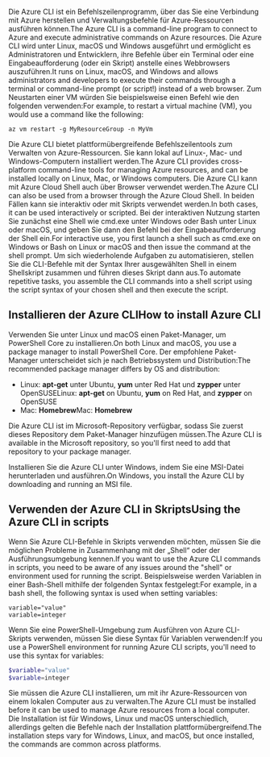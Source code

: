 <span data-ttu-id="d0ec8-101">Die Azure CLI ist ein Befehlszeilenprogramm, über das Sie eine Verbindung mit Azure herstellen und Verwaltungsbefehle für Azure-Ressourcen ausführen können.</span><span class="sxs-lookup"><span data-stu-id="d0ec8-101">The Azure CLI is a command-line program to connect to Azure and execute administrative commands on Azure resources.</span></span> <span data-ttu-id="d0ec8-102">Die Azure CLI wird unter Linux, macOS und Windows ausgeführt und ermöglicht es Administratoren und Entwicklern, ihre Befehle über ein Terminal oder eine Eingabeaufforderung (oder ein Skript) anstelle eines Webbrowsers auszuführen.</span><span class="sxs-lookup"><span data-stu-id="d0ec8-102">It runs on Linux, macOS, and Windows and allows administrators and developers to execute their commands through a terminal or command-line prompt (or script!) instead of a web browser.</span></span> <span data-ttu-id="d0ec8-103">Zum Neustarten einer VM würden Sie beispielsweise einen Befehl wie den folgenden verwenden:</span><span class="sxs-lookup"><span data-stu-id="d0ec8-103">For example, to restart a virtual machine (VM), you would use a command like the following:</span></span>

 ```azurecli
 az vm restart -g MyResourceGroup -n MyVm
 ```

<span data-ttu-id="d0ec8-104">Die Azure CLI bietet plattformübergreifende Befehlszeilentools zum Verwalten von Azure-Ressourcen. Sie kann lokal auf Linux-, Mac- und Windows-Computern installiert werden.</span><span class="sxs-lookup"><span data-stu-id="d0ec8-104">The Azure CLI provides cross-platform command-line tools for managing Azure resources, and can be installed locally on Linux, Mac, or Windows computers.</span></span> <span data-ttu-id="d0ec8-105">Die Azure CLI kann mit Azure Cloud Shell auch über Browser verwendet werden.</span><span class="sxs-lookup"><span data-stu-id="d0ec8-105">The Azure CLI can also be used from a browser through the Azure Cloud Shell.</span></span> <span data-ttu-id="d0ec8-106">In beiden Fällen kann sie interaktiv oder mit Skripts verwendet werden.</span><span class="sxs-lookup"><span data-stu-id="d0ec8-106">In both cases, it can be used interactively or scripted.</span></span> <span data-ttu-id="d0ec8-107">Bei der interaktiven Nutzung starten Sie zunächst eine Shell wie cmd.exe unter Windows oder Bash unter Linux oder macOS, und geben Sie dann den Befehl bei der Eingabeaufforderung der Shell ein.</span><span class="sxs-lookup"><span data-stu-id="d0ec8-107">For interactive use, you first launch a shell such as cmd.exe on Windows or Bash on Linux or macOS and then issue the command at the shell prompt.</span></span> <span data-ttu-id="d0ec8-108">Um sich wiederholende Aufgaben zu automatisieren, stellen Sie die CLI-Befehle mit der Syntax Ihrer ausgewählten Shell in einem Shellskript zusammen und führen dieses Skript dann aus.</span><span class="sxs-lookup"><span data-stu-id="d0ec8-108">To automate repetitive tasks, you assemble the CLI commands into a shell script using the script syntax of your chosen shell and then execute the script.</span></span>

## <a name="how-to-install-azure-cli"></a><span data-ttu-id="d0ec8-109">Installieren der Azure CLI</span><span class="sxs-lookup"><span data-stu-id="d0ec8-109">How to install Azure CLI</span></span>

<span data-ttu-id="d0ec8-110">Verwenden Sie unter Linux und macOS einen Paket-Manager, um PowerShell Core zu installieren.</span><span class="sxs-lookup"><span data-stu-id="d0ec8-110">On both Linux and macOS, you use a package manager to install PowerShell Core.</span></span> <span data-ttu-id="d0ec8-111">Der empfohlene Paket-Manager unterscheidet sich je nach Betriebssystem und Distribution:</span><span class="sxs-lookup"><span data-stu-id="d0ec8-111">The recommended package manager differs by OS and distribution:</span></span>

- <span data-ttu-id="d0ec8-112">Linux: **apt-get** unter Ubuntu, **yum** unter Red Hat und **zypper** unter OpenSUSE</span><span class="sxs-lookup"><span data-stu-id="d0ec8-112">Linux: **apt-get** on Ubuntu, **yum** on Red Hat, and **zypper** on OpenSUSE</span></span>
- <span data-ttu-id="d0ec8-113">Mac: **Homebrew**</span><span class="sxs-lookup"><span data-stu-id="d0ec8-113">Mac: **Homebrew**</span></span>

<span data-ttu-id="d0ec8-114">Die Azure CLI ist im Microsoft-Repository verfügbar, sodass Sie zuerst dieses Repository dem Paket-Manager hinzufügen müssen.</span><span class="sxs-lookup"><span data-stu-id="d0ec8-114">The Azure CLI is available in the Microsoft repository, so you'll first need to add that repository to your package manager.</span></span>

<span data-ttu-id="d0ec8-115">Installieren Sie die Azure CLI unter Windows, indem Sie eine MSI-Datei herunterladen und ausführen.</span><span class="sxs-lookup"><span data-stu-id="d0ec8-115">On Windows, you install the Azure CLI by downloading and running an MSI file.</span></span>

## <a name="using-the-azure-cli-in-scripts"></a><span data-ttu-id="d0ec8-116">Verwenden der Azure CLI in Skripts</span><span class="sxs-lookup"><span data-stu-id="d0ec8-116">Using the Azure CLI in scripts</span></span>

<span data-ttu-id="d0ec8-117">Wenn Sie Azure CLI-Befehle in Skripts verwenden möchten, müssen Sie die möglichen Probleme in Zusammenhang mit der „Shell“ oder der Ausführungsumgebung kennen.</span><span class="sxs-lookup"><span data-stu-id="d0ec8-117">If you want to use the Azure CLI commands in scripts, you need to be aware of any issues around the "shell" or environment used for running the script.</span></span> <span data-ttu-id="d0ec8-118">Beispielsweise werden Variablen in einer Bash-Shell mithilfe der folgenden Syntax festgelegt:</span><span class="sxs-lookup"><span data-stu-id="d0ec8-118">For example, in a bash shell, the following syntax is used when setting variables:</span></span>

```azurecli
variable="value"
variable=integer
```

<span data-ttu-id="d0ec8-119">Wenn Sie eine PowerShell-Umgebung zum Ausführen von Azure CLI-Skripts verwenden, müssen Sie diese Syntax für Variablen verwenden:</span><span class="sxs-lookup"><span data-stu-id="d0ec8-119">If you use a PowerShell environment for running Azure CLI scripts, you'll need to use this syntax for variables:</span></span>

```powershell
$variable="value"
$variable=integer
```

<span data-ttu-id="d0ec8-120">Sie müssen die Azure CLI installieren, um mit ihr Azure-Ressourcen von einem lokalen Computer aus zu verwalten.</span><span class="sxs-lookup"><span data-stu-id="d0ec8-120">The Azure CLI must be installed before it can be used to manage Azure resources from a local computer.</span></span> <span data-ttu-id="d0ec8-121">Die Installation ist für Windows, Linux und macOS unterschiedlich, allerdings gelten die Befehle nach der Installation plattformübergreifend.</span><span class="sxs-lookup"><span data-stu-id="d0ec8-121">The installation steps vary for Windows, Linux, and macOS, but once installed, the commands are common across platforms.</span></span>
